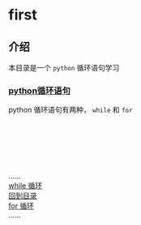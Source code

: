 # first

## 介绍

本目录是一个 ```python``` 循环语句学习

### [python循环语句](Readme.md)

python 循环语句有两种， `while` 和 `for`


<br />
<br />
<br />
<br />
<br />

......      
[while 循环](while_loop_statement.md)  
[回到目录](../contents_page.md)     
[for 循环](for_loop_satetement.md)  
......   


